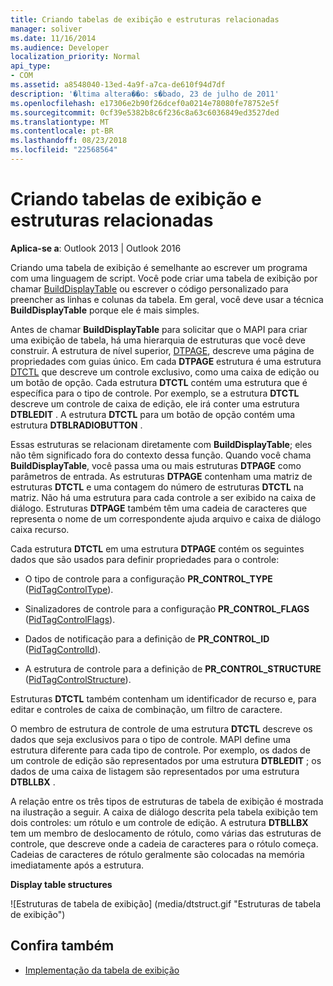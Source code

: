 ```yaml
---
title: Criando tabelas de exibição e estruturas relacionadas
manager: soliver
ms.date: 11/16/2014
ms.audience: Developer
localization_priority: Normal
api_type:
- COM
ms.assetid: a8548040-13ed-4a9f-a7ca-de610f94d7df
description: '�ltima altera��o: s�bado, 23 de julho de 2011'
ms.openlocfilehash: e17306e2b90f26dcef0a0214e78080fe78752e5f
ms.sourcegitcommit: 0cf39e5382b8c6f236c8a63c6036849ed3527ded
ms.translationtype: MT
ms.contentlocale: pt-BR
ms.lasthandoff: 08/23/2018
ms.locfileid: "22568564"
---
```

# <a name="creating-display-tables-and-related-structures"></a>Criando tabelas de exibição e estruturas relacionadas
  
**Aplica-se a**: Outlook 2013 | Outlook 2016 
  
Criando uma tabela de exibição é semelhante ao escrever um programa com uma linguagem de script. Você pode criar uma tabela de exibição por chamar [BuildDisplayTable](builddisplaytable.md) ou escrever o código personalizado para preencher as linhas e colunas da tabela. Em geral, você deve usar a técnica **BuildDisplayTable** porque ele é mais simples. 
  
Antes de chamar **BuildDisplayTable** para solicitar que o MAPI para criar uma exibição de tabela, há uma hierarquia de estruturas que você deve construir. A estrutura de nível superior, [DTPAGE](dtpage.md), descreve uma página de propriedades com guias único. Em cada **DTPAGE** estrutura é uma estrutura [DTCTL](dtctl.md) que descreve um controle exclusivo, como uma caixa de edição ou um botão de opção. Cada estrutura **DTCTL** contém uma estrutura que é específica para o tipo de controle. Por exemplo, se a estrutura **DTCTL** descreve um controle de caixa de edição, ele irá conter uma estrutura **DTBLEDIT** . A estrutura **DTCTL** para um botão de opção contém uma estrutura **DTBLRADIOBUTTON** . 
  
Essas estruturas se relacionam diretamente com **BuildDisplayTable**; eles não têm significado fora do contexto dessa função. Quando você chama **BuildDisplayTable**, você passa uma ou mais estruturas **DTPAGE** como parâmetros de entrada. As estruturas **DTPAGE** contenham uma matriz de estruturas **DTCTL** e uma contagem do número de estruturas **DTCTL** na matriz. Não há uma estrutura para cada controle a ser exibido na caixa de diálogo. Estruturas **DTPAGE** também têm uma cadeia de caracteres que representa o nome de um correspondente ajuda arquivo e caixa de diálogo caixa recurso. 
  
Cada estrutura **DTCTL** em uma estrutura **DTPAGE** contém os seguintes dados que são usados para definir propriedades para o controle: 
  
- O tipo de controle para a configuração **PR_CONTROL_TYPE** ([PidTagControlType](pidtagcontroltype-canonical-property.md)).
    
- Sinalizadores de controle para a configuração **PR_CONTROL_FLAGS** ([PidTagControlFlags](pidtagcontrolflags-canonical-property.md)).
    
- Dados de notificação para a definição de **PR_CONTROL_ID** ([PidTagControlId](pidtagcontrolid-canonical-property.md)).
    
- A estrutura de controle para a definição de **PR_CONTROL_STRUCTURE** ([PidTagControlStructure](pidtagcontrolstructure-canonical-property.md)).
    
Estruturas **DTCTL** também contenham um identificador de recurso e, para editar e controles de caixa de combinação, um filtro de caractere. 
  
O membro de estrutura de controle de uma estrutura **DTCTL** descreve os dados que seja exclusivos para o tipo de controle. MAPI define uma estrutura diferente para cada tipo de controle. Por exemplo, os dados de um controle de edição são representados por uma estrutura **DTBLEDIT** ; os dados de uma caixa de listagem são representados por uma estrutura **DTBLLBX** . 
  
A relação entre os três tipos de estruturas de tabela de exibição é mostrada na ilustração a seguir. A caixa de diálogo descrita pela tabela exibição tem dois controles: um rótulo e um controle de edição. A estrutura **DTBLLBX** tem um membro de deslocamento de rótulo, como várias das estruturas de controle, que descreve onde a cadeia de caracteres para o rótulo começa. Cadeias de caracteres de rótulo geralmente são colocadas na memória imediatamente após a estrutura. 
  
**Display table structures**
  
![Estruturas de tabela de exibição] (media/dtstruct.gif "Estruturas de tabela de exibição")
  
## <a name="see-also"></a>Confira também

- [Implementação da tabela de exibição](display-table-implementation.md)

